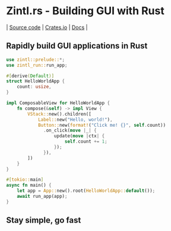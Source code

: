 # Zintl.rs - Building GUI with Rust

| [Source code](https://github.com/CanvasPads/Zintl) | [Crates.io](https://crates.io/crates/zintl) | [Docs](https://docs.rs/zintl/latest/zintl) |

## Rapidly build GUI applications in Rust

```rs
use zintl::prelude::*;
use zintl_run::run_app;

#[derive(Default)]
struct HelloWorldApp {
    count: usize,
}

impl ComposableView for HelloWorldApp {
    fn compose(&self) -> impl View {
        VStack::new().children([
            Label::new("Hello, world!"),
            Button::new(format!("Click me! {}", self.count))
              .on_click(move |_| {
                  update(move |ctx| {
                      self.count += 1;
                  });
              }),
        ])
    }
}

#[tokio::main]
async fn main() {
    let app = App::new().root(HelloWorldApp::default());
    await run_app(app);
}
```

## Stay simple, go fast
